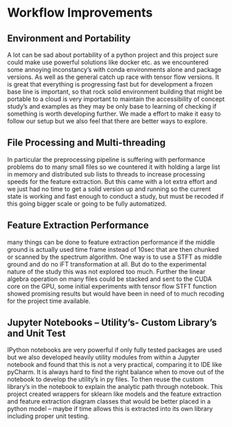 # Workflow Improvements

## Environment and Portability
A lot can be sad about portability of a python project and this project sure could make use powerful solutions like docker etc. as we encountered some annoying inconstancy’s with conda environments alone and package versions. As well as the general catch up race with tensor flow versions. It is great that everything is progressing fast but for development a frozen base line is important, so that rock solid environment building that might be portable to a cloud is very important to maintain the accessibility of concept study’s and examples as they may be only base to learning of checking if something is worth developing further. We made a effort to make it easy to follow our setup but we also feel that there are better ways to explore.

## File Processing and Multi-threading
In particular the preprocessing pipeline is suffering with performance problems do to many small files so we countered it with holding a large list in memory and distributed sub lists to threads to increase processing speeds for the feature extraction. But this came with a lot extra effort and we just had no time to get a solid version up and running so the current state is working and fast enough to conduct a study, but must be recoded if this going bigger scale or going to be fully automatized.

## Feature Extraction Performance
many things can be done to feature extraction performance if the middle ground is actually used time frame instead of 10sec that are then chunked or scanned by the spectrum algorithm. One way is to use a STFT as middle ground and do no iFT transformation at all. But do to the experimental nature of the study this was not explored too much.
Further the linear algebra operation on many files could be stacked and sent to the CUDA core on the GPU, some initial experiments with tensor flow STFT function showed promising results but would have been in need of to much recoding for the project time available.

## Jupyter Notebooks – Utility’s- Custom Library’s and Unit Test
IPython notebooks are very powerful if only fully tested packages are used but we also developed heavily utility modules from within a Jupyter notebook and found that this is not a very practical, comparing it to IDE like pyCharm. It is always hard to find the right balance when to move out of the notebook to develop the utility’s in py files. To then reuse the custom library’s in the notebook to explain the analytic path through notebook.
This project created wrappers for sklearn like models and the feature extraction and feature extraction diagram classes that would be better placed in a python model – maybe if time allows this is extracted into its own library including proper unit testing.

